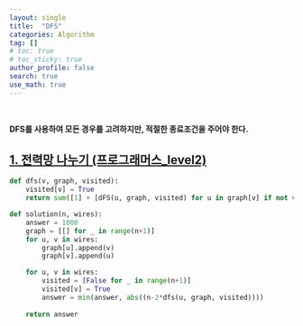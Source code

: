 ```yaml
---
layout: single  
title:  "DFS"
categories: Algorithm
tag: []
# toc: true
# toc_sticky: true
author_profile: false
search: true
use_math: true
---
```

<br/>

**DFS를 사용하여 모든 경우를 고려하지만, 적절한 종료조건을 주어야 한다.**


## [1. 전력망 나누기 (프로그래머스_level2)](https://school.programmers.co.kr/learn/courses/30/lessons/86971)

```python
def dfs(v, graph, visited):
    visited[v] = True
    return sum([1] + [dFS(u, graph, visited) for u in graph[v] if not visited[u]])   ## Good

def solution(n, wires):
    answer = 1000
    graph = [[] for _ in range(n+1)]
    for u, v in wires:
        graph[u].append(v)
        graph[v].append(u)

    for u, v in wires:
        visited = [False for _ in range(n+1)]
        visited[v] = True
        answer = min(answer, abs((n-2*dfs(u, graph, visited))))
        
    return answer
```
<br/>
